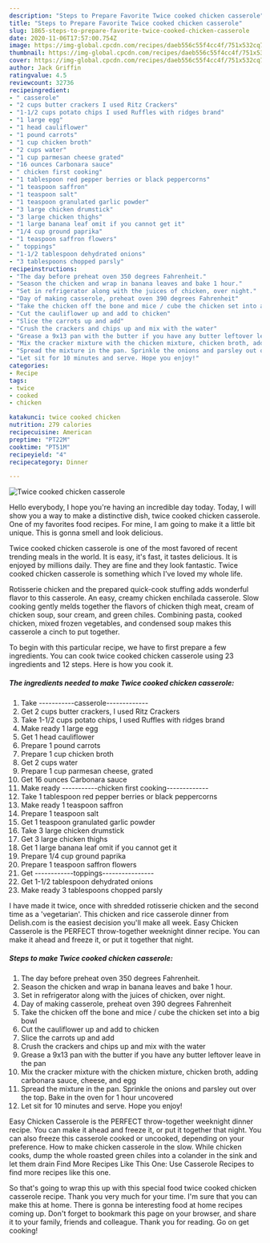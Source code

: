 ```yaml
---
description: "Steps to Prepare Favorite Twice cooked chicken casserole"
title: "Steps to Prepare Favorite Twice cooked chicken casserole"
slug: 1865-steps-to-prepare-favorite-twice-cooked-chicken-casserole
date: 2020-11-06T17:57:00.754Z
image: https://img-global.cpcdn.com/recipes/daeb556c55f4cc4f/751x532cq70/twice-cooked-chicken-casserole-recipe-main-photo.jpg
thumbnail: https://img-global.cpcdn.com/recipes/daeb556c55f4cc4f/751x532cq70/twice-cooked-chicken-casserole-recipe-main-photo.jpg
cover: https://img-global.cpcdn.com/recipes/daeb556c55f4cc4f/751x532cq70/twice-cooked-chicken-casserole-recipe-main-photo.jpg
author: Jack Griffin
ratingvalue: 4.5
reviewcount: 32736
recipeingredient:
- " casserole"
- "2 cups butter crackers I used Ritz Crackers"
- "1-1/2 cups potato chips I used Ruffles with ridges brand"
- "1 large egg"
- "1 head cauliflower"
- "1 pound carrots"
- "1 cup chicken broth"
- "2 cups water"
- "1 cup parmesan cheese grated"
- "16 ounces Carbonara sauce"
- " chicken first cooking"
- "1 tablespoon red pepper berries or black peppercorns"
- "1 teaspoon saffron"
- "1 teaspoon salt"
- "1 teaspoon granulated garlic powder"
- "3 large chicken drumstick"
- "3 large chicken thighs"
- "1 large banana leaf omit if you cannot get it"
- "1/4 cup ground paprika"
- "1 teaspoon saffron flowers"
- " toppings"
- "1-1/2 tablespoon dehydrated onions"
- "3 tablespoons chopped parsly"
recipeinstructions:
- "The day before preheat oven 350 degrees Fahrenheit."
- "Season the chicken and wrap in banana leaves and bake 1 hour."
- "Set in refrigerator along with the juices of chicken, over night."
- "Day of making casserole, preheat oven 390 degrees Fahrenheit"
- "Take the chicken off the bone and mice / cube the chicken set into a big bowl"
- "Cut the cauliflower up and add to chicken"
- "Slice the carrots up and add"
- "Crush the crackers and chips up and mix with the water"
- "Grease a 9x13 pan with the butter if you have any butter leftover leave in the pan"
- "Mix the cracker mixture with the chicken mixture, chicken broth, adding carbonara sauce, cheese, and egg"
- "Spread the mixture in the pan. Sprinkle the onions and parsley out over the top. Bake in the oven for 1 hour uncovered"
- "Let sit for 10 minutes and serve. Hope you enjoy!"
categories:
- Recipe
tags:
- twice
- cooked
- chicken

katakunci: twice cooked chicken 
nutrition: 279 calories
recipecuisine: American
preptime: "PT22M"
cooktime: "PT51M"
recipeyield: "4"
recipecategory: Dinner

---
```



![Twice cooked chicken casserole](https://img-global.cpcdn.com/recipes/daeb556c55f4cc4f/751x532cq70/twice-cooked-chicken-casserole-recipe-main-photo.jpg)

Hello everybody, I hope you're having an incredible day today. Today, I will show you a way to make a distinctive dish, twice cooked chicken casserole. One of my favorites food recipes. For mine, I am going to make it a little bit unique. This is gonna smell and look delicious.

Twice cooked chicken casserole is one of the most favored of recent trending meals in the world. It is easy, it's fast, it tastes delicious. It is enjoyed by millions daily. They are fine and they look fantastic. Twice cooked chicken casserole is something which I've loved my whole life.

Rotisserie chicken and the prepared quick-cook stuffing adds wonderful flavor to this casserole. An easy, creamy chicken enchilada casserole. Slow cooking gently melds together the flavors of chicken thigh meat, cream of chicken soup, sour cream, and green chiles. Combining pasta, cooked chicken, mixed frozen vegetables, and condensed soup makes this casserole a cinch to put together.


To begin with this particular recipe, we have to first prepare a few ingredients. You can cook twice cooked chicken casserole using 23 ingredients and 12 steps. Here is how you cook it.

<!--inarticleads1-->

##### The ingredients needed to make Twice cooked chicken casserole:

1. Take  -----------casserole-------------
1. Get 2 cups butter crackers, I used Ritz Crackers
1. Take 1-1/2 cups potato chips, I used Ruffles with ridges brand
1. Make ready 1 large egg
1. Get 1 head cauliflower
1. Prepare 1 pound carrots
1. Prepare 1 cup chicken broth
1. Get 2 cups water
1. Prepare 1 cup parmesan cheese, grated
1. Get 16 ounces Carbonara sauce
1. Make ready  -----------chicken first cooking-------------
1. Take 1 tablespoon red pepper berries or black peppercorns
1. Make ready 1 teaspoon saffron
1. Prepare 1 teaspoon salt
1. Get 1 teaspoon granulated garlic powder
1. Take 3 large chicken drumstick
1. Get 3 large chicken thighs
1. Get 1 large banana leaf omit if you cannot get it
1. Prepare 1/4 cup ground paprika
1. Prepare 1 teaspoon saffron flowers
1. Get  ------------toppings----------------
1. Get 1-1/2 tablespoon dehydrated onions
1. Make ready 3 tablespoons chopped parsly


I have made it twice, once with shredded rotisserie chicken and the second time as a &#39;vegetarian&#39;. This chicken and rice casserole dinner from Delish.com is the easiest decision you&#39;ll make all week. Easy Chicken Casserole is the PERFECT throw-together weeknight dinner recipe. You can make it ahead and freeze it, or put it together that night. 

<!--inarticleads2-->

##### Steps to make Twice cooked chicken casserole:

1. The day before preheat oven 350 degrees Fahrenheit.
1. Season the chicken and wrap in banana leaves and bake 1 hour.
1. Set in refrigerator along with the juices of chicken, over night.
1. Day of making casserole, preheat oven 390 degrees Fahrenheit
1. Take the chicken off the bone and mice / cube the chicken set into a big bowl
1. Cut the cauliflower up and add to chicken
1. Slice the carrots up and add
1. Crush the crackers and chips up and mix with the water
1. Grease a 9x13 pan with the butter if you have any butter leftover leave in the pan
1. Mix the cracker mixture with the chicken mixture, chicken broth, adding carbonara sauce, cheese, and egg
1. Spread the mixture in the pan. Sprinkle the onions and parsley out over the top. Bake in the oven for 1 hour uncovered
1. Let sit for 10 minutes and serve. Hope you enjoy!


Easy Chicken Casserole is the PERFECT throw-together weeknight dinner recipe. You can make it ahead and freeze it, or put it together that night. You can also freeze this casserole cooked or uncooked, depending on your preference. How to make chicken casserole in the slow. While chicken cooks, dump the whole roasted green chiles into a colander in the sink and let them drain Find More Recipes Like This One: Use Casserole Recipes to find more recipes like this one. 

So that's going to wrap this up with this special food twice cooked chicken casserole recipe. Thank you very much for your time. I'm sure that you can make this at home. There is gonna be interesting food at home recipes coming up. Don't forget to bookmark this page on your browser, and share it to your family, friends and colleague. Thank you for reading. Go on get cooking!
